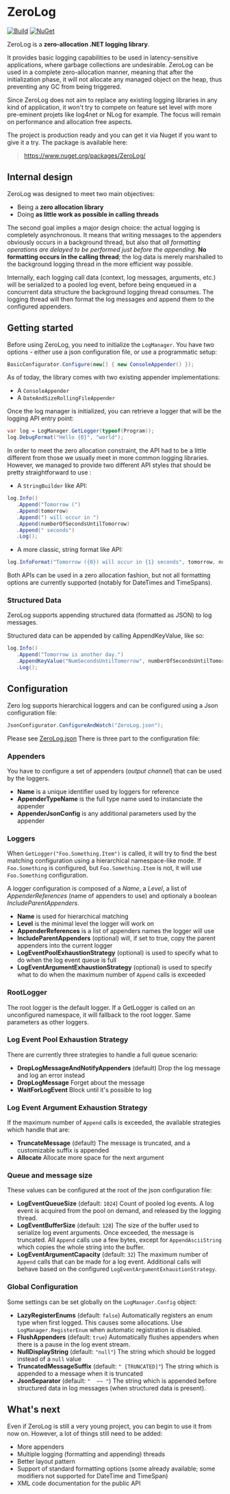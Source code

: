 # ZeroLog

[![Build](https://github.com/Abc-Arbitrage/ZeroLog/workflows/Build/badge.svg)](https://github.com/Abc-Arbitrage/ZeroLog/actions?query=workflow%3ABuild)
[![NuGet](https://img.shields.io/nuget/v/ZeroLog.svg?label=NuGet&logo=NuGet)](http://www.nuget.org/packages/ZeroLog/)

ZeroLog is a **zero-allocation .NET logging library**.

  It provides basic logging capabilities to be used in latency-sensitive applications, where garbage collections are undesirable. ZeroLog can be used in a complete zero-allocation manner, meaning that after the initialization phase, it will not allocate any managed object on the heap, thus preventing any GC from being triggered.
  
  Since ZeroLog does not aim to replace any existing logging libraries in any kind of application, it won't try to compete on feature set level with more pre-eminent projets like log4net or NLog for example. The focus will remain on performance and allocation free aspects.
  
   The project is production ready and you can get it via Nuget if you want to give it a try. The package is available here:

>https://www.nuget.org/packages/ZeroLog/

## Internal design
 
 ZeroLog was designed to meet two main objectives:

  - Being a **zero allocation library**
  - Doing **as little work as possible in calling threads**

The second goal implies a major design choice: the actual logging is completely asynchronous. It means that writing messages to the appenders obviously occurs in a background thread, but also that *all formatting operations are delayed to be performed just before the appending*. **No formatting occurs in the calling thread**; the log data is merely marshalled to the background logging thread in the more efficient way possible.

 Internally, each logging call data (context, log messages, arguments, etc.) will be serialized to a pooled log event, before being enqueued in a concurrent data structure the background logging thread consumes. The logging thread will then format the log messages and append them to the configured appenders.

## Getting started

Before using ZeroLog, you need to initialize the `LogManager`. 
You have two options - either use a json configuration file, or use a programmatic setup:

```csharp
BasicConfigurator.Configure(new[] { new ConsoleAppender() });
```
As of today, the library comes with two existing appender implementations:

- A `ConsoleAppender`
- A `DateAndSizeRollingFileAppender`

Once the log manager is initialized, you can retrieve a logger that will be the logging API entry point:

```csharp
var log = LogManager.GetLogger(typeof(Program));
log.DebugFormat("Hello {0}", "world");
```

In order to meet the zero allocation constraint, the API had to be a little different from those we usually meet in more common logging libraries. However, we managed to provide two different API styles that should be pretty straightforward to use :

- A `StringBuilder` like API:

```csharp
log.Info()
   .Append("Tomorrow (")
   .Append(tomorrow)
   .Append(") will occur in ")
   .Append(numberOfSecondsUntilTomorrow)
   .Append(" seconds")
   .Log();
```

- A more classic, string format like API:

```csharp
log.InfoFormat("Tomorrow ({0}) will occur in {1} seconds", tomorrow, numberOfSecondsUntilTomorrow);
```

Both APIs can be used in a zero allocation fashion, but not all formatting options are currently supported (notably for DateTimes and TimeSpans).

### Structured Data
ZeroLog supports appending structured data (formatted as JSON) to log messages.

Structured data can be appended by calling AppendKeyValue, like so:

```csharp
log.Info()
   .Append("Tomorrow is another day.")
   .AppendKeyValue("NumSecondsUntilTomorrow", numberOfSecondsUntilTomorrow)
   .Log();
```


## Configuration

Zero log supports hierarchical loggers and can be configured using a Json configuration file: 

```csharp
JsonConfigurator.ConfigureAndWatch("ZeroLog.json");
```

Please see [ZeroLog.json](ZeroLog.json)
There is three part to the configuration file:

### Appenders

You have to configure a set of appenders (*output channel*) that can be used by the loggers.

 - **Name** is a unique identifier used by loggers for reference
 - **AppenderTypeName** is the full type name used to instanciate the appender
 - **AppenderJsonConfig** is any additional parameters used by the appender

### Loggers

When ``GetLogger("Foo.Something.Item")`` is called, it will try to find the best matching configuration using a hierarchical namespace-like mode.
If ``Foo.Something`` is configured, but ``Foo.Something.Item`` is not, it will use ``Foo.Something`` configuration.

A logger configuration is composed of a *Name*, a *Level*, a list of *AppenderReferences* (name of appenders to use) and optionaly a boolean *IncludeParentAppenders*.  

 - **Name** is used for hierarchical matching
 - **Level** is the minimal level the logger will work on
 - **AppenderReferences** is a list of appenders names the logger will use
 - **IncludeParentAppenders** (optional) will, if set to true, copy the parent appenders into the current logger
 - **LogEventPoolExhaustionStrategy** (optional) is used to specify what to do when the log event queue is full
 - **LogEventArgumentExhaustionStrategy** (optional) is used to specify what to do when the maximum number of `Append` calls is exceeded

### RootLogger

The root logger is the default logger. If a GetLogger is called on an unconfigured namespace, it will fallback to the root logger.
Same parameters as other loggers.

### Log Event Pool Exhaustion Strategy

There are currently three strategies to handle a full queue scenario:

- **DropLogMessageAndNotifyAppenders** (default) Drop the log message and log an error instead
- **DropLogMessage** Forget about the message
- **WaitForLogEvent** Block until it's possible to log

### Log Event Argument Exhaustion Strategy

If the maximum number of `Append` calls is exceeded, the available strategies which handle that are:

- **TruncateMessage** (default) The message is truncated, and a customizable suffix is appended
- **Allocate** Allocate more space for the next argument

### Queue and message size

These values can be configured at the root of the json configuration file:

- **LogEventQueueSize** (default: `1024`) Count of pooled log events. A log event is acquired from the pool on demand, and released by the logging thread.
- **LogEventBufferSize** (default: `128`) The size of the buffer used to serialize log event arguments. Once exceeded, the message is truncated. All `Append` calls use a few bytes, except for `AppendAsciiString` which copies the whole string into the buffer.
- **LogEventArgumentCapacity** (default: `32`) The maximum number of `Append` calls that can be made for a log event. Additional calls will behave based on the configured `LogEventArgumentExhaustionStrategy`.

### Global Configuration

Some settings can be set globally on the `LogManager.Config` object:

- **LazyRegisterEnums** (default: `false`) Automatically registers an enum type when first logged. This causes some allocations. Use `LogManager.RegisterEnum` when automatic registration is disabled.
- **FlushAppenders** (default: `true`) Automatically flushes appenders when there is a pause in the log event stream.
- **NullDisplayString** (default: `"null"`) The string which should be logged instead of a `null` value
- **TruncatedMessageSuffix** (default: `" [TRUNCATED]"`) The string which is appended to a message when it is truncated
- **JsonSeparator** (default: `"  ~~ "`) The string which is appended before structured data in log messages (when structured data is present).

## What's next

 Even if ZeroLog is still a very young project, you can begin to use it from now on. However, a lot of things still need to be added:

 - More appenders
 - Multiple logging (formatting and appending) threads
 - Better layout pattern
 - Support of standard formatting options (some already available; some modifiers not supported for DateTime and TimeSpan)
 - XML code documentation for the public API
    
